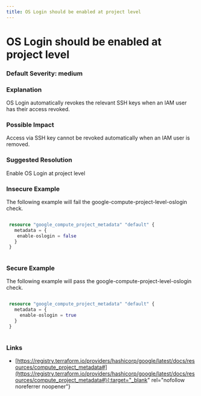 ```yaml
---
title: OS Login should be enabled at project level
---
```


# OS Login should be enabled at project level

### Default Severity: <span class="severity medium">medium</span>

### Explanation

OS Login automatically revokes the relevant SSH keys when an IAM user has their access revoked.

### Possible Impact
Access via SSH key cannot be revoked automatically when an IAM user is removed.

### Suggested Resolution
Enable OS Login at project level


### Insecure Example

The following example will fail the google-compute-project-level-oslogin check.
```terraform

 resource "google_compute_project_metadata" "default" {
   metadata = {
 	enable-oslogin = false
   }
 }
 
```



### Secure Example

The following example will pass the google-compute-project-level-oslogin check.
```terraform

 resource "google_compute_project_metadata" "default" {
   metadata = {
     enable-oslogin = true
   }
 }
 
```



### Links


- [https://registry.terraform.io/providers/hashicorp/google/latest/docs/resources/compute_project_metadata#](https://registry.terraform.io/providers/hashicorp/google/latest/docs/resources/compute_project_metadata#){:target="_blank" rel="nofollow noreferrer noopener"}



